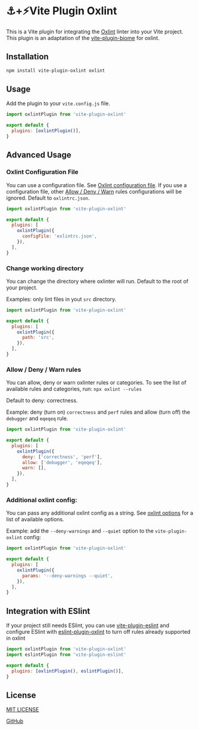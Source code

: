 # ⚓️+⚡️Vite Plugin Oxlint

This is a Vite plugin for integrating the [Oxlint](https://oxc-project.github.io) linter into your Vite project.
This plugin is an adaptation of the [vite-plugin-biome](https://github.com/skrulling/vite-plugin-biome) for oxlint.

## Installation

```bash
npm install vite-plugin-oxlint oxlint
```

## Usage

Add the plugin to your `vite.config.js` file.

```javascript
import oxlintPlugin from 'vite-plugin-oxlint'

export default {
  plugins: [oxlintPlugin()],
}
```

## Advanced Usage

### Oxlint Configuration File

You can use a configuration file. See [Oxlint configuration file](https://oxc.rs/docs/guide/usage/linter/config.html).
If you use a configuration file, other [Allow / Deny / Warn](#allow--deny--warn-rules) rules configurations will be ignored.
Default to `oxlintrc.json`.

```javascript
import oxlintPlugin from 'vite-plugin-oxlint'

export default {
  plugins: [
    oxlintPlugin({
      configFile: 'eslintrc.json',
    }),
  ],
}
```

### Change working directory

You can change the directory where oxlinter will run.
Default to the root of your project.

Examples: only lint files in yout `src` directory.

```javascript
import oxlintPlugin from 'vite-plugin-oxlint'

export default {
  plugins: [
    oxlintPlugin({
      path: 'src',
    }),
  ],
}
```

### Allow / Deny / Warn rules

You can allow, deny or warn oxlinter rules or categories.
To see the list of available rules and categories, run:
`npx oxlint --rules`

Default to deny: correctness.

Example: deny (turn on) `correctness` and `perf` rules and allow (turn off) the `debugger` and `eqeqeq` rule.

```javascript
import oxlintPlugin from 'vite-plugin-oxlint'

export default {
  plugins: [
    oxlintPlugin({
      deny: ['correctness', 'perf'],
      allow: ['debugger', 'eqeqeq'],
      warn: [],
    }),
  ],
}
```

### Additional oxlint config:

You can pass any additional oxlint config as a string.
See [oxlint options](https://oxc-project.github.io/docs/guide/usage/linter.html#useful-options) for a list of available options.

Example: add the `--deny-warnings` and `--quiet` option to the `vite-plugin-oxlint` config:

```javascript
import oxlintPlugin from 'vite-plugin-oxlint'

export default {
  plugins: [
    oxlintPlugin({
      params: '--deny-warnings --quiet',
    }),
  ],
}
```

## Integration with ESlint

If your project still needs ESlint, you can use [vite-plugin-eslint](https://github.com/gxmari007/vite-plugin-eslint) and configure ESlint with [eslint-plugin-oxlint](https://github.com/oxc-project/eslint-plugin-oxlint) to turn off rules already supported in oxlint

```javascript
import oxlintPlugin from 'vite-plugin-oxlint'
import eslintPlugin from 'vite-plugin-eslint'

export default {
  plugins: [oxlintPlugin(), eslintPlugin()],
}
```

## License

[MIT LICENSE](LICENSE)

[GitHub](https://github.com/52-entertainment/vite-plugin-oxlint)
